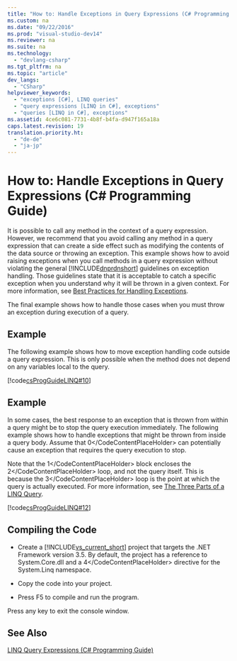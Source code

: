 ```yaml
---
title: "How to: Handle Exceptions in Query Expressions (C# Programming Guide)"
ms.custom: na
ms.date: "09/22/2016"
ms.prod: "visual-studio-dev14"
ms.reviewer: na
ms.suite: na
ms.technology: 
  - "devlang-csharp"
ms.tgt_pltfrm: na
ms.topic: "article"
dev_langs: 
  - "CSharp"
helpviewer_keywords: 
  - "exceptions [C#], LINQ queries"
  - "query expressions [LINQ in C#], exceptions"
  - "queries [LINQ in C#], exceptions"
ms.assetid: 4ce6c081-7731-4b8f-b4fa-d947f165a18a
caps.latest.revision: 19
translation.priority.ht: 
  - "de-de"
  - "ja-jp"
---
```

# How to: Handle Exceptions in Query Expressions (C# Programming Guide)
It is possible to call any method in the context of a query expression. However, we recommend that you avoid calling any method in a query expression that can create a side effect such as modifying the contents of the data source or throwing an exception. This example shows how to avoid raising exceptions when you call methods in a query expression without violating the general [!INCLUDE[dnprdnshort](../vs140/includes/dnprdnshort_md.md)] guidelines on exception handling. Those guidelines state that it is acceptable to catch a specific exception when you understand why it will be thrown in a given context. For more information, see [Best Practices for Handling Exceptions](assetId:///f06da765-235b-427a-bfb6-47cd219af539).  
  
 The final example shows how to handle those cases when you must throw an exception during execution of a query.  
  
## Example  
 The following example shows how to move exception handling code outside a query expression. This is only possible when the method does not depend on any variables local to the query.  
  
 [!code[csProgGuideLINQ#10](../vs140/codesnippet/CSharp/how-to--handle-exceptions-in-query-expressions--csharp-programming-guide-_1.cs)]  
  
## Example  
 In some cases, the best response to an exception that is thrown from within a query might be to stop the query execution immediately. The following example shows how to handle exceptions that might be thrown from inside a query body. Assume that <CodeContentPlaceHolder>0\</CodeContentPlaceHolder> can potentially cause an exception that requires the query execution to stop.  
  
 Note that the <CodeContentPlaceHolder>1\</CodeContentPlaceHolder> block encloses the <CodeContentPlaceHolder>2\</CodeContentPlaceHolder> loop, and not the query itself. This is because the <CodeContentPlaceHolder>3\</CodeContentPlaceHolder> loop is the point at which the query is actually executed. For more information, see [The Three Parts of a LINQ Query](../vs140/introduction-to-linq-queries--csharp-.md).  
  
 [!code[csProgGuideLINQ#12](../vs140/codesnippet/CSharp/how-to--handle-exceptions-in-query-expressions--csharp-programming-guide-_2.cs)]  
  
## Compiling the Code  
  
-   Create a [!INCLUDE[vs_current_short](../vs140/includes/vs_current_short_md.md)] project that targets the .NET Framework version 3.5. By default, the project has a reference to System.Core.dll and a <CodeContentPlaceHolder>4\</CodeContentPlaceHolder> directive for the System.Linq namespace.  
  
-   Copy the code into your project.  
  
-   Press F5 to compile and run the program.  
  
 Press any key to exit the console window.  
  
## See Also  
 [LINQ Query Expressions (C# Programming Guide)](../vs140/linq-query-expressions--csharp-programming-guide-.md)